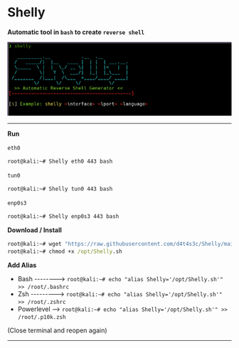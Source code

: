 # Shelly

**Automatic tool in `bash` to create `reverse shell`**

![](/1.png)

---

**Run**

`eth0`
```cmd
root@kali:~# Shelly eth0 443 bash
```

`tun0`
```cmd
root@kali:~# Shelly tun0 443 bash
```

`enp0s3`
```cmd
root@kali:~# Shelly enp0s3 443 bash
```

**Download / Install**
```cmd
root@kali:~# wget "https://raw.githubusercontent.com/d4t4s3c/Shelly/main/Shelly.sh" -O /opt/Shelly.sh
root@kali:~# chmod +x /opt/Shelly.sh
```

**Add Alias**
- Bash --------> `root@kali:~# echo "alias Shelly='/opt/Shelly.sh'" >> /root/.bashrc`
- Zsh ---------> `root@kali:~# echo "alias Shelly='/opt/Shelly.sh'" >> /root/.zshrc`
- Powerlevel --> `root@kali:~# echo "alias Shelly='/opt/Shelly.sh'" >> /root/.p10k.zsh`

(Close terminal and reopen again)

---

